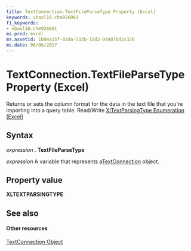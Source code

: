 ```yaml
---
title: TextConnection.TextFileParseType Property (Excel)
keywords: vbaxl10.chm926081
f1_keywords:
- vbaxl10.chm926081
ms.prod: excel
ms.assetid: 1b84a15f-85da-532b-15d3-0d487bd2c326
ms.date: 06/08/2017
---
```



# TextConnection.TextFileParseType Property (Excel)

Returns or sets the column format for the data in the text file that you're importing into a query table. Read/Write [XlTextParsingType Enumeration (Excel)](xltextparsingtype-enumeration-excel.md)


## Syntax

 _expression_ . **TextFileParseType**

 _expression_ A variable that represents a[TextConnection](Excel.textconnection.md) object.


## Property value

 **XLTEXTPARSINGTYPE**


## See also


#### Other resources



[TextConnection Object](Excel.textconnection.md)

